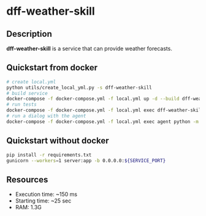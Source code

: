 # dff-weather-skill

## Description

**dff-weather-skill** is a service that can provide weather forecasts.

## Quickstart from docker

```bash
# create local.yml
python utils/create_local_yml.py -s dff-weather-skill
# build service
docker-compose -f docker-compose.yml -f local.yml up -d --build dff-weather-skill
# run tests
docker-compose -f docker-compose.yml -f local.yml exec dff-weather-skill bash test.sh
# run a dialog with the agent
docker-compose -f docker-compose.yml -f local.yml exec agent python -m deeppavlov_agent.run
```

## Quickstart without docker

```bash
pip install -r requirements.txt
gunicorn --workers=1 server:app -b 0.0.0.0:${SERVICE_PORT}
```

## Resources

* Execution time: ~150 ms
* Starting time: ~25 sec
* RAM: 1.3G
